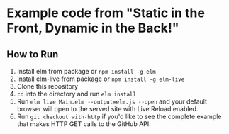 # Example code from "Static in the Front, Dynamic in the Back!"

## How to Run

1. Install elm from package or `npm install -g elm`
1. Install elm-live from package or `npm install -g elm-live`
1. Clone this repository
1. `cd` into the directory and run `elm install`
1. Run `elm live Main.elm --output=elm.js --open` and your default browser will open to the served site with Live Reload enabled.
1. Run `git checkout with-http` if you'd like to see the complete example that makes HTTP GET calls to the GitHub API.
